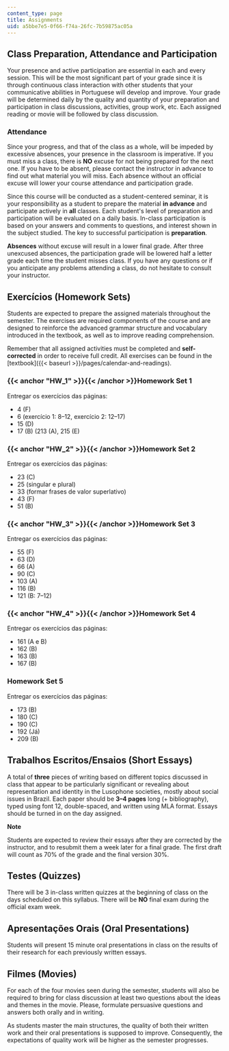 ```yaml
---
content_type: page
title: Assignments
uid: a5bbe7e5-0f66-f74a-26fc-7b59875ac05a
---
```


Class Preparation, Attendance and Participation
-----------------------------------------------

Your presence and active participation are essential in each and every session. This will be the most significant part of your grade since it is through continuous class interaction with other students that your communicative abilities in Portuguese will develop and improve. Your grade will be determined daily by the quality and quantity of your preparation and participation in class discussions, activities, group work, etc. Each assigned reading or movie will be followed by class discussion.

### Attendance

Since your progress, and that of the class as a whole, will be impeded by excessive absences, your presence in the classroom is imperative. If you must miss a class, there is **NO** excuse for not being prepared for the next one. If you have to be absent, please contact the instructor in advance to find out what material you will miss. Each absence without an official excuse will lower your course attendance and participation grade.

Since this course will be conducted as a student-centered seminar, it is your responsibility as a student to prepare the material **in advance** and participate actively in **all** classes. Each student's level of preparation and participation will be evaluated on a daily basis. In-class participation is based on your answers and comments to questions, and interest shown in the subject studied. The key to successful participation is **preparation**.

**Absences** without excuse will result in a lower final grade. After three unexcused absences, the participation grade will be lowered half a letter grade each time the student misses class. If you have any questions or if you anticipate any problems attending a class, do not hesitate to consult your instructor.

Exercícios (Homework Sets)
--------------------------

Students are expected to prepare the assigned materials throughout the semester. The exercises are required components of the course and are designed to reinforce the advanced grammar structure and vocabulary introduced in the textbook, as well as to improve reading comprehension.

Remember that all assigned activities must be completed and **self-corrected** in order to receive full credit. All exercises can be found in the [textbook]({{< baseurl >}}/pages/calendar-and-readings).

### {{< anchor "HW_1" >}}{{< /anchor >}}Homework Set 1

Entregar os exercícios das páginas:

*   4 (F)
*   6 (exercício 1: 8–12, exercício 2: 12–17)
*   15 (D)
*   17 (B) (213 (A), 215 (E)

### {{< anchor "HW_2" >}}{{< /anchor >}}Homework Set 2

Entregar os exercícios das páginas:

*   23 (C)
*   25 (singular e plural)
*   33 (formar frases de valor superlativo)
*   43 (F)
*   51 (B)

### {{< anchor "HW_3" >}}{{< /anchor >}}Homework Set 3

Entregar os exercícios das páginas:

*   55 (F)
*   63 (D)
*   66 (A)
*   90 (C)
*   103 (A)
*   116 (B)
*   121 (B: 7–12)

### {{< anchor "HW_4" >}}{{< /anchor >}}Homework Set 4

Entregar os exercícios das páginas:

*   161 (A e B)
*   162 (B)
*   163 (B)
*   167 (B)

### Homework Set 5

Entregar os exercícios das páginas:

*   173 (B)
*   180 (C)
*   190 (C)
*   192 (Já)
*   209 (B)

Trabalhos Escritos/Ensaios (Short Essays)
-----------------------------------------

A total of **three** pieces of writing based on different topics discussed in class that appear to be particularly significant or revealing about representation and identity in the Lusophone societies, mostly about social issues in Brazil. Each paper should be **3–4 pages** long (+ bibliography), typed using font 12, double-spaced, and written using MLA format. Essays should be turned in on the day assigned.

**Note**

Students are expected to review their essays after they are corrected by the instructor, and to resubmit them a week later for a final grade. The first draft will count as 70% of the grade and the final version 30%.

Testes (Quizzes)
----------------

There will be 3 in-class written quizzes at the beginning of class on the days scheduled on this syllabus. There will be **NO** final exam during the official exam week.

Apresentações Orais (Oral Presentations)
----------------------------------------

Students will present 15 minute oral presentations in class on the results of their research for each previously written essays.

Filmes (Movies)
---------------

For each of the four movies seen during the semester, students will also be required to bring for class discussion at least two questions about the ideas and themes in the movie. Please, formulate persuasive questions and answers both orally and in writing.

As students master the main structures, the quality of both their written work and their oral presentations is supposed to improve. Consequently, the expectations of quality work will be higher as the semester progresses.